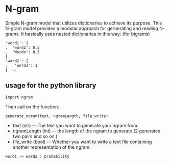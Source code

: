# N-gram
Simple N-gram model that utilizes dictionaries to achieve its purpose. This N-gram model provides a modular approach for gernerating and reading N-grams.
It basically uses nested dictionaries in this way: (for bigrams)
```
'word1': {
.  'word2': 0.5
.  'Wordn': 0.5
}
'word2': {
.   'word3': 1
} ...
```
## usage for the python library
```
import ngram
```
Then call on the function:
```
generate_ngram(text, ngramLength, file_write)
```
- text (str) -- The text you want to generate your ngram from.
- ngramLength (int) -- the length of the ngram to generate (2 generates two pairs and so on.)
- file_write (bool) -- Whether you want to write a text file containing another representation of the ngram.
```
word1 -> word2 : probability
``` 
